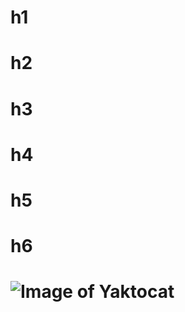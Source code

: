 # h1
# h2
# h3
# h4
# h5
# h6
# ![Image of Yaktocat](https://octodex.github.com/images/yaktocat.png)
